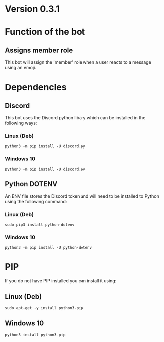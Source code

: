 # Version 0.3.1

# Function of the bot

## Assigns member role
This bot will assign the 'member' role when a user reacts to a message using an emoji.

# Dependencies

## Discord
This bot uses the Discord python libary which can be installed in the following ways:

### Linux (Deb)
`python3 -m pip install -U discord.py`

### Windows 10
`python3 -m pip install -U discord.py`

## Python DOTENV
An ENV file stores the Discord token and will need to be installed to Python using the following command:

### Linux (Deb)
`sudo pip3 install python-dotenv`

### Windows 10
`python3 -m pip install -U python-dotenv`

# PIP
If you do not have PIP installed you can install it using:

## Linux (Deb)
`sudo apt-get -y install python3-pip`

## Windows 10
`python3 install python3-pip`
